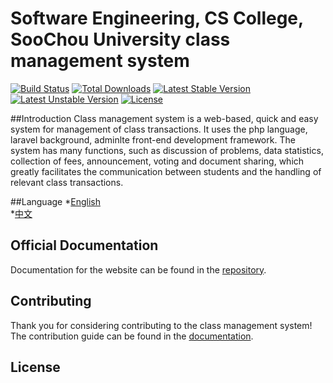 ﻿# Software Engineering, CS College, SooChou University class management system

[![Build Status](https://travis-ci.org/laravel/framework.svg)](https://travis-ci.org/laravel/framework)
[![Total Downloads](https://poser.pugx.org/laravel/framework/d/total.svg)](https://packagist.org/packages/laravel/framework)
[![Latest Stable Version](https://poser.pugx.org/laravel/framework/v/stable.svg)](https://packagist.org/packages/laravel/framework)
[![Latest Unstable Version](https://poser.pugx.org/laravel/framework/v/unstable.svg)](https://packagist.org/packages/laravel/framework)
[![License](https://poser.pugx.org/laravel/framework/license.svg)](https://packagist.org/packages/laravel/framework)

##Introduction
Class management system is a web-based, quick and easy system for management of class transactions. It uses the php language, laravel background, adminlte front-end development framework. The system has many functions, such as discussion of problems, data statistics, collection of fees, announcement, voting and document sharing, which greatly facilitates the communication between students and the handling of relevant class transactions.


##Language
  *[English](https://github.com/toyteam/MyClass/blob/master/doc/readme_en.md)</br>
  *[中文](https://github.com/toyteam/MyClass/blob/master/doc/readme_zh.md)</br>

## Official Documentation

Documentation for the website can be found in the [repository](https://github.com/toyteam/MyClass).

## Contributing

Thank you for considering contributing to the class management system! The contribution guide can be found in the [documentation](http://laravel.com/docs/contributions).

## License

